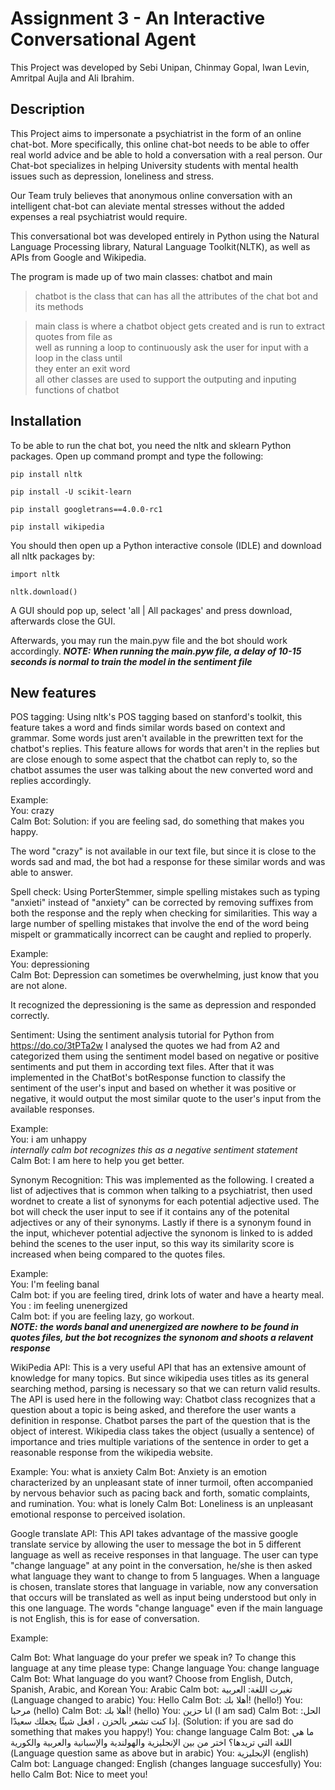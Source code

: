 # Assignment 3 - An Interactive Conversational Agent

This Project was developed by Sebi Unipan, Chinmay Gopal, Iwan Levin, Amritpal Aujla and Ali Ibrahim.
## Description

This Project aims to impersonate a psychiatrist in the form of an online chat-bot. More specifically, this online chat-bot needs to be able to offer real world advice and be able to hold a conversation with a real person. Our Chat-bot specializes in helping University students with mental health issues such as depression, loneliness and stress.

Our Team truly believes that anonymous online conversation with an intelligent chat-bot can aleviate mental stresses without the added expenses a real psychiatrist would require.

This conversational bot was developed entirely in Python using the Natural Language Processing library, Natural Language Toolkit(NLTK), as well as APIs from Google and Wikipedia.

The program is made up of two main classes: chatbot and main
>chatbot is the class that can has all the attributes of the chat bot and its methods

>main class is where a chatbot object gets created and is run to extract quotes from file as  
>well as running a loop to continuously ask the user for input with a loop in the class until  
>they enter an exit word  
>all other classes are used to support the outputing and inputing functions of chatbot

## Installation

To be able to run the chat bot, you need the nltk and sklearn Python packages.
Open up command prompt and type the following:  

`pip install nltk`  

`pip install -U scikit-learn`

`pip install googletrans==4.0.0-rc1`

`pip install wikipedia`

You should then open up a Python interactive console (IDLE) and download all nltk packages by:

`import nltk`  

`nltk.download()`

A GUI should pop up, select 'all | All packages' and press download, afterwards close the GUI.

Afterwards, you may run the main.pyw file and the bot should work accordingly.
***NOTE: When running the main.pyw file, a delay of 10-15 seconds is normal to train the model in the sentiment file***

## New features

POS tagging: Using nltk's POS tagging based on stanford's toolkit, this feature takes a word and finds similar words based on context and grammar.
Some words just aren't available in the prewritten text for the chatbot's replies. This feature allows for words that aren't in the replies but are close enough to some aspect that the chatbot can reply to, so the chatbot assumes the user was talking about the new converted word and replies accordingly.

Example:  
You: crazy  
Calm Bot: Solution: if you are feeling sad, do something that makes you happy.

The word "crazy" is not available in our text file, but since it is close to the words sad and mad, the bot had a response for these similar words and was able to answer.

Spell check: Using PorterStemmer, simple spelling mistakes such as typing "anxieti" instead of "anxiety" can be corrected by removing suffixes from both the response and the reply when checking for similarities. This way a large number of spelling mistakes that involve the end of the word being mispelt or grammatically incorrect can be caught and replied to properly.

Example:  
You: depressioning  
Calm Bot: Depression can sometimes be overwhelming, just know that you are not alone.

It recognized the depressioning is the same as depression and responded correctly.

Sentiment: Using the sentiment analysis tutorial for Python from https://do.co/3tPTa2w I analysed the quotes we had
from A2 and categorized them using the sentiment model based on negative or positive sentiments and put them in according
text files. After that it was implemented in the ChatBot's botResponse function to classify the sentiment of the user's input
and based on whether it was positive or negative, it would output the most similar quote to the user's input from the available
responses.

Example:  
You: i am unhappy  
*internally calm bot recognizes this as a negative sentiment statement*  
Calm Bot: I am here to help you get better.

Synonym Recognition: This was implemented as the following. I created a list of adjectives that is common when talking to a psychiatrist, then used wordnet to create a
list of synonyms for each potential adjective used. The bot will check the user input to see if it contains any of the potenital adjectives or any of their synonyms. Lastly if there is a synonym found in the input, whichever potential adjective the synonom is linked to is added behind the scenes to the user input, so this way its similarity
score is increased when being compared to the quotes files.

Example:  
You: I'm feeling banal  
Calm bot: if you are feeling tired, drink lots of water and have a hearty meal.  
You : im feeling unenergized  
Calm bot: if you are feeling lazy, go workout.  
***NOTE: the words banal and unenergized are nowhere to be found in quotes files, but the bot recognizes the synonom and shoots a relavent response***

WikiPedia API: This is a very useful API that has an extensive amount of knowledge for many topics. But since wikipedia uses titles as its general searching method, parsing is necessary so that we can return valid results.
The API is used here in the following way: Chatbot class recognizes that a question about a topic is being asked, and therefore the user wants a definition in response. Chatbot parses the part of the question that is the object of interest. Wikipedia class takes the object (usually a sentence) of importance and tries multiple variations of the sentence in order to get a reasonable response from the wikipedia website.

Example:
You: what is anxiety
Calm Bot: Anxiety is an emotion characterized by an unpleasant state of inner turmoil, often accompanied by nervous behavior such as pacing back and forth, somatic complaints, and rumination.
You: what is lonely
Calm Bot: Loneliness is an unpleasant emotional response to perceived isolation.

Google translate API: This API takes advantage of the massive google translate service by allowing the user to message the bot in 5 different language as well as receive responses in that language. The user can type "change language" at any point in the conversation, he/she is then asked what language they want to change to from 5 languages. When a language is chosen, translate stores that language in variable, now any conversation that occurs will be translated as well as input being understood but only in this one language. The words "change language" even if the main language is not English, this is for ease of conversation.

Example:

Calm Bot: What language do your prefer we speak in? To change this language at any time please type: Change language
You: change language
Calm Bot: What language do you want? Choose from English, Dutch, Spanish, Arabic, and Korean
You: Arabic
Calm bot: تغيرت اللغة: العربية (Language changed to arabic)
You: Hello
Calm Bot: أهلا بك! (hello!)
You: مرحبا (hello)
Calm Bot: أهلا بك! (hello)
You: انا حزين (I am sad)
Calm Bot: الحل: إذا كنت تشعر بالحزن ، افعل شيئًا يجعلك سعيدًا. (Solution: if you are sad do something that makes you happy!)
You: change language
Calm Bot: ما هي اللغة التي تريدها؟ اختر من بين الإنجليزية والهولندية والإسبانية والعربية والكورية (Language question same as above but in arabic)
You: الإنجليزية (english)
Calm bot: Language changed: English (changes language succesfully)
You: hello
Calm Bot: Nice to meet you!
